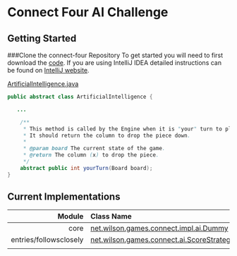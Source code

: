 # Connect Four AI Challenge

## Getting Started

###Clone the connect-four Repository
To get started you will need to first download the [code](https://github.com/followsclosely/connect-four). 
If you are using IntelliJ IDEA detailed instructions can be found on 
[IntelliJ website](https://www.jetbrains.com/help/idea/manage-projects-hosted-on-github.html).

[ArtificialIntelligence.java](https://github.com/followsclosely/connect-four/blob/master/core/src/main/java/net/wilson/games/connect/ArtificialIntelligence.java)
```java
public abstract class ArtificialIntelligence {

   ...

    /**
     * This method is called by the Engine when it is "your" turn to play. 
     * It should return the column to drop the piece down.
     *
     * @param board The current state of the game.
     * @return The column (x) to drop the piece.
     */
    abstract public int yourTurn(Board board);
}
```

## Current Implementations

| Module | Class Name  | Win % |
| ---: | :--- | :---: |
| core | [net.wilson.games.connect.impl.ai.Dummy](https://github.com/followsclosely/connect-four/blob/master/core/src/main/java/net/wilson/games/connect/impl/ai/Dummy.java) | N/A |
| entries/followsclosely | [net.wilson.games.connect.ai.ScoreStrategy](https://github.com/followsclosely/connect-four/blob/master/entries/followsclosely/src/main/java/net/wilson/games/connect/ai/ScoreStrategy.java) | 99.92% |
|  |  |   |
